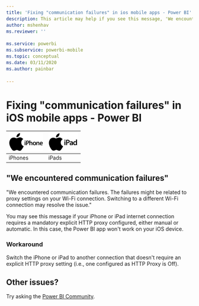 ```yaml
---
title: 'Fixing "communication failures" in ios mobile apps - Power BI'
description: This article may help if you see this message, 'We encountered communication failures. The failures might be related to proxy settings on your Wi-Fi connection.'
author: mshenhav
ms.reviewer: ''

ms.service: powerbi
ms.subservice: powerbi-mobile
ms.topic: conceptual
ms.date: 03/11/2020
ms.author: painbar

---
```

# Fixing "communication failures" in iOS mobile apps - Power BI

| ![iPhone](./media/mobile-known-issues-with-the-iphone-app/iphone-logo-50-px.png) | ![iPad](./media/mobile-known-issues-with-the-iphone-app/ipad-logo-50-px.png) |
|:--- |:--- |
| iPhones |iPads |

## "We encountered communication failures"
"We encountered communication failures. The failures might be related to proxy settings on your Wi-Fi connection. Switching to a  different Wi-Fi connection may resolve the issue."

You may see this message if your iPhone or iPad internet connection requires a mandatory explicit HTTP proxy configured, either manual or automatic. In this case, the Power BI app won't work on your iOS device.

### Workaround
Switch the iPhone or iPad to another connection that doesn't require an explicit HTTP proxy setting (i.e., one configured as HTTP Proxy is Off).

## Other issues?
Try asking the [Power BI Community](https://community.powerbi.com/).

